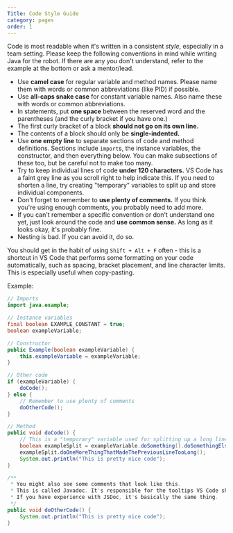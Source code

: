 ```yaml
---
Title: Code Style Guide
category: pages
order: 1
---
```

Code is most readable when it's written in a consistent _style_, especially in a team setting. Please keep the following conventions in mind while writing Java for the robot. If there are any you don't understand, refer to the example at the bottom or ask a mentor/lead.
- Use **camel case** for regular variable and method names. Please name them with words or common abbreviations (like PID) if possible.
- Use **all-caps snake case** for constant variable names. Also name these with words or common abbreviations.
- In statements, put **one space** between the reserved word and the parentheses (and the curly bracket if you have one.)
- The first curly bracket of a block **should not go on its own line.**
- The contents of a block should only be **single-indented.**
- Use **one empty line** to separate sections of code and method definitions. Sections include `import`s, the instance variables, the constructor, and then everything below. You can make subsections of these too, but be careful not to make too many.
- Try to keep individual lines of code **under 120 characters.** VS Code has a faint grey line as you scroll right to help indicate this. If you need to shorten a line, try creating "temporary" variables to split up and store individual components.
- Don't forget to remember to **use plenty of comments.** If you think you're using enough comments, you probably need to add more.
- If you can't remember a specific convention or don't understand one yet, just look around the code and **use common sense.** As long as it looks okay, it's probably fine.
- Nesting is bad. If you can avoid it, do so.

You should get in the habit of using `Shift + Alt + F` often - this is a shortcut in VS Code that performs some formatting on your code automatically, such as spacing, bracket placement, and line character limits. This is especially useful when copy-pasting.

Example:
```java
// Imports
import java.example;

// Instance variables
final boolean EXAMPLE_CONSTANT = true;
boolean exampleVariable;

// Constructor
public Example(boolean exampleVariable) {
    this.exampleVariable = exampleVariable;
}

// Other code
if (exampleVariable) {
    doCode();
} else {
    // Remember to use plenty of comments
    doOtherCode();
}

// Method
public void doCode() {
    // This is a "temporary" variable used for splitting up a long line of code
    boolean exampleSplit = exampleVariable.doSomething().doSomethingElse();
    exampleSplit.doOneMoreThingThatMadeThePreviousLineTooLong();
    System.out.println("This is pretty nice code");
}

/**
 * You might also see some comments that look like this.
 * This is called Javadoc. It's responsible for the tooltips VS Code shows when you hover over something.
 * If you have experience with JSDoc, it's basically the same thing.
 */
public void doOtherCode() {
    System.out.println("This is pretty nice code");
} 
```